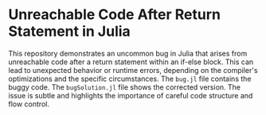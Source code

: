 # Unreachable Code After Return Statement in Julia
This repository demonstrates an uncommon bug in Julia that arises from unreachable code after a return statement within an if-else block.  This can lead to unexpected behavior or runtime errors, depending on the compiler's optimizations and the specific circumstances.
The `bug.jl` file contains the buggy code. The `bugSolution.jl` file shows the corrected version.  The issue is subtle and highlights the importance of careful code structure and flow control.